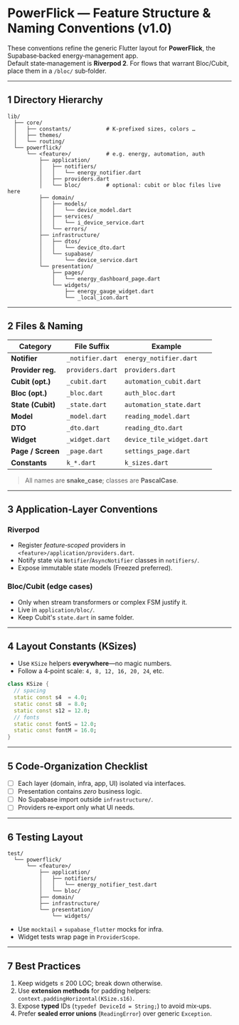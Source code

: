 # PowerFlick — Feature Structure & Naming Conventions (v1.0)

These conventions refine the generic Flutter layout for **PowerFlick**, the Supabase‑backed energy‑management app.  
Default state‑management is **Riverpod 2**. For flows that warrant Bloc/Cubit, place them in a `/bloc/` sub‑folder.

---

## 1  Directory Hierarchy
```
lib/
  ├── core/
  │   ├── constants/           # K‑prefixed sizes, colors …
  │   ├── themes/
  │   └── routing/
  └── powerflick/
      └── <feature>/           # e.g. energy, automation, auth
          ├── application/
          │   ├── notifiers/
          │   │   └── energy_notifier.dart
          │   ├── providers.dart
          │   └── bloc/        # optional: cubit or bloc files live here
          ├── domain/
          │   ├── models/
          │   │   └── device_model.dart
          │   ├── services/
          │   │   └── i_device_service.dart
          │   └── errors/
          ├── infrastructure/
          │   ├── dtos/
          │   │   └── device_dto.dart
          │   └── supabase/
          │       └── device_service.dart
          └── presentation/
              ├── pages/
              │   └── energy_dashboard_page.dart
              └── widgets/
                  ├── energy_gauge_widget.dart
                  └── _local_icon.dart
```

---

## 2  Files & Naming

| Category | File Suffix | Example |
|----------|-------------|---------|
| **Notifier** | `_notifier.dart` | `energy_notifier.dart` |
| **Provider reg.** | `providers.dart` | `providers.dart` |
| **Cubit (opt.)** | `_cubit.dart` | `automation_cubit.dart` |
| **Bloc (opt.)** | `_bloc.dart` | `auth_bloc.dart` |
| **State (Cubit)** | `_state.dart` | `automation_state.dart` |
| **Model** | `_model.dart` | `reading_model.dart` |
| **DTO** | `_dto.dart` | `reading_dto.dart` |
| **Widget** | `_widget.dart` | `device_tile_widget.dart` |
| **Page / Screen** | `_page.dart` | `settings_page.dart` |
| **Constants** | `k_*.dart` | `k_sizes.dart` |

> All names are **snake_case**; classes are **PascalCase**.

---

## 3  Application‑Layer Conventions
### Riverpod
* Register *feature‑scoped* providers in `<feature>/application/providers.dart`.
* Notify state via `Notifier`/`AsyncNotifier` classes in `notifiers/`.
* Expose immutable state models (Freezed preferred).

### Bloc/Cubit (edge cases)
* Only when stream transformers or complex FSM justify it.
* Live in `application/bloc/`.
* Keep Cubit's `state.dart` in same folder.

---

## 4  Layout Constants (KSizes)

* Use `KSize` helpers **everywhere**—no magic numbers.
* Follow a 4‑point scale: `4, 8, 12, 16, 20, 24`, etc.
```dart
class KSize {
  // spacing
  static const s4  = 4.0;
  static const s8  = 8.0;
  static const s12 = 12.0;
  // fonts
  static const fontS = 12.0;
  static const fontM = 16.0;
}
```

---

## 5  Code‑Organization Checklist
- [ ] Each layer (domain, infra, app, UI) isolated via interfaces.
- [ ] Presentation contains *zero* business logic.
- [ ] No Supabase import outside `infrastructure/`.
- [ ] Providers re‑export only what UI needs.

---

## 6  Testing Layout
```
test/
  └── powerflick/
      └── <feature>/
          ├── application/
          │   ├── notifiers/
          │   │   └── energy_notifier_test.dart
          │   └── bloc/
          ├── domain/
          ├── infrastructure/
          └── presentation/
              └── widgets/
```
* Use `mocktail` + `supabase_flutter` mocks for infra.
* Widget tests wrap page in `ProviderScope`.

---

## 7  Best Practices
1. Keep widgets ≤ 200 LOC; break down otherwise.
2. Use **extension methods** for padding helpers: `context.paddingHorizontal(KSize.s16)`.
3. Expose **typed** IDs (`typedef DeviceId = String;`) to avoid mix‑ups.
4. Prefer **sealed error unions** (`ReadingError`) over generic `Exception`. 
